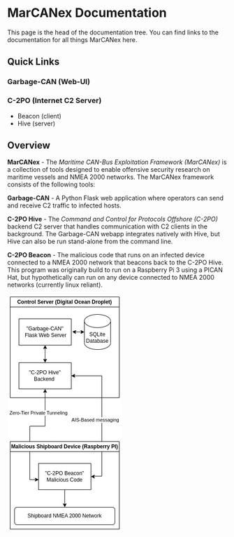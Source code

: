 # MarCANex Documentation

This page is the head of the documentation tree. You can find links to the documentation for all things MarCANex here.

## Quick Links

### Garbage-CAN (Web-UI)

### C-2PO (Internet C2 Server)

- Beacon (client)
- Hive (server)

## Overview

**MarCANex** - The *Maritime CAN-Bus Exploitation Framework (MarCANex)* is a collection of tools designed to enable offensive security research on maritime vessels and NMEA 2000 networks. The MarCANex framework consists of the following tools:

**Garbage-CAN** - A Python Flask web application where operators can send and receive C2 traffic to infected hosts.

**C-2PO Hive** - The *Command and Control for Protocols Offshore (C-2PO)* backend C2 server that handles communication with C2 clients in the background. The Garbage-CAN webapp integrates natively with Hive, but Hive can also be run stand-alone from the command line.

**C-2PO Beacon** - The malicious code that runs on an infected device connected to a NMEA 2000 network that beacons back to the C-2PO Hive. This program was originally build to run on a Raspberry Pi 3 using a PICAN Hat, but hypothetically can run on any device connected to NMEA 2000 networks (currently linux reliant).

![MarCANex Diagram](./diagram.jpg)